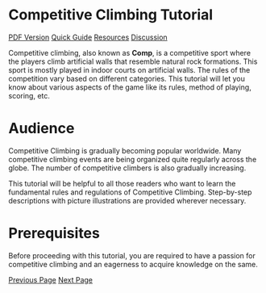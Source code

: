 # Competitive Climbing Tutorial
[PDF Version](../competitive_climbing/competitive_climbing_pdf_version.md)
[Quick Guide](../competitive_climbing/competitive_climbing_quick_guide.md)
[Resources](../competitive_climbing/competitive_climbing_useful_resources.md)
[Discussion](../competitive_climbing/competitive_climbing_discussion.md)

Competitive climbing, also known as **Comp**, is a competitive sport where the players climb artificial walls that resemble natural rock formations. This sport is mostly played in indoor courts on artificial walls. The rules of the competition vary based on different categories. This tutorial will let you know about various aspects of the game like its rules, method of playing, scoring, etc.

# Audience
Competitive Climbing is gradually becoming popular worldwide. Many competitive climbing events are being organized quite regularly across the globe. The number of competitive climbers is also gradually increasing.

This tutorial will be helpful to all those readers who want to learn the fundamental rules and regulations of Competitive Climbing. Step-by-step descriptions with picture illustrations are provided wherever necessary.

# Prerequisites
Before proceeding with this tutorial, you are required to have a passion for competitive climbing and an eagerness to acquire knowledge on the same.


[Previous Page](../competitive_climbing/index.md) [Next Page](../competitive_climbing/competitive_climbing_overview.md) 
